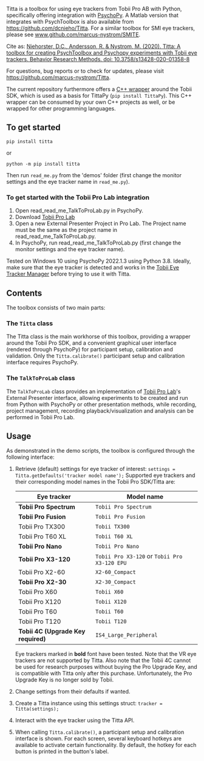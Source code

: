 Titta is a toolbox for using eye trackers from Tobii Pro AB with Python,
specifically offering integration with [PsychoPy](https://www.psychopy.org/). A Matlab version
that integrates with PsychToolbox is also available from
https://github.com/dcnieho/Titta. For a similar toolbox for SMI eye trackers, please see www.github.com/marcus-nystrom/SMITE.

Cite as:
[Niehorster, D.C., Andersson, R. & Nystrom, M. (2020). Titta: A toolbox for creating PsychToolbox and Psychopy experiments with Tobii eye trackers. Behavior Research Methods. doi: 10.3758/s13428-020-01358-8](https://doi.org/10.3758/s13428-020-01358-8)

For questions, bug reports or to check for updates, please visit
https://github.com/marcus-nystrom/Titta. 

The current repository furthermore offers a [C++ wrapper](https://github.com/dcnieho/Titta/tree/master/SDK_wrapper/TittaPy) around the Tobii SDK, which is used as a basis for TittaPy (`pip install TittaPy`). This C++ wrapper can be consumed by your own C++ projects as well, or be wrapped for other programming languages.

## To get started
`pip install titta`

or

`python -m pip install titta`

Then run `read_me.py` from the 'demos' folder (first change the monitor settings and the eye tracker name in `read_me.py`).


### To get started with the Tobii Pro Lab integration
1. Open read_read_me_TalkToProLab.py in PsychoPy.
1. Download [Tobii Pro Lab](https://www.tobiipro.com/product-listing/tobii-pro-lab/)
1. Open a new External Presenter Project in Pro Lab. The Project name must be the same as the project name in read_read_me_TalkToProLab.py.
1. In PsychoPy, run read_read_me_TalkToProLab.py (first change the monitor settings and the eye tracker name).

Tested on Windows 10 using PsychoPy 2022.1.3 using Python 3.8. Ideally, make sure that the eye tracker is detected and works in 
the [Tobii Eye Tracker Manager](https://www.tobiipro.com/product-listing/eye-tracker-manager/) before trying to use it with Titta.

## Contents
The toolbox consists of two main parts:
### The `Titta` class
The Titta class is the main workhorse of this toolbox, providing a wrapper around the Tobii Pro SDK, and a convenient graphical user interface (rendered through PsychoPy) for participant setup, calibration and validation. Only the `Titta.calibrate()` participant setup and calibration interface requires PsychoPy.
### The `TalkToProLab` class
The `TalkToProLab` class provides an implementation of [Tobii Pro Lab](https://www.tobiipro.com/product-listing/tobii-pro-lab/)'s External Presenter interface, allowing experiments to be created and run from Python with PsychoPy or other presentation methods, while recording, project management, recording playback/visualization and analysis can be performed in Tobii Pro Lab.

## Usage
As demonstrated in the demo scripts, the toolbox is configured through
the following interface:
1. Retrieve (default) settings for eye tracker of interest: `settings =
Titta.getDefaults('tracker model name');` Supported eye trackers and their corresponding model names in the Tobii Pro SDK/Titta are:

    |Eye tracker|Model name|
    |---|---|
    |**Tobii Pro Spectrum**|`Tobii Pro Spectrum`|
    |**Tobii Pro Fusion**|`Tobii Pro Fusion`|
    |Tobii Pro TX300|`Tobii TX300`|
    |Tobii Pro T60 XL|`Tobii T60 XL`|
    |**Tobii Pro Nano**|`Tobii Pro Nano`|
    |**Tobii Pro X3-120**|`Tobii Pro X3-120` or `Tobii Pro X3-120 EPU`|
    |Tobii Pro X2-60|`X2-60_Compact`|
    |**Tobii Pro X2-30**|`X2-30_Compact`|
    |Tobii Pro X60|`Tobii X60`|
    |Tobii Pro X120|`Tobii X120`|
    |Tobii Pro T60|`Tobii T60`|
    |Tobii Pro T120|`Tobii T120`|
    |**Tobii 4C (Upgrade Key required)**|`IS4_Large_Peripheral`|
  
    Eye trackers marked in **bold** font have been tested. Note that the VR eye trackers are not supported by Titta. Also note that the Tobii 4C cannot be used for research purposes without buying the Pro Upgrade Key, and is compatible with Titta only after this purchase. Unfortunately, the Pro Upgrade Key is no longer sold by Tobii.
  
2. Change settings from their defaults if wanted.
3. Create a Titta instance using this settings struct: `tracker = Titta(settings);`
4. Interact with the eye tracker using the Titta API.
5. When calling `Titta.calibrate()`, a participant setup and calibration interface is shown. For each screen, several keyboard hotkeys are available to activate certain functionality. By default, the hotkey for each button is printed in the button's label. 

